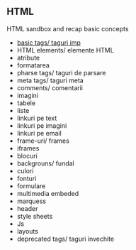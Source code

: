 ##  HTML
HTML sandbox and recap basic concepts
* [basic tags/ taguri imp](https://github.com/SharpAdder/HTML/blob/main/basic-tags.html)
* HTML elements/ elemente HTML
* atribute
* formatarea
* pharse tags/ taguri de parsare
* meta tags/ taguri meta
* comments/ comentarii
* imagini
* tabele
* liste
* linkuri pe text
* linkuri pe imagini
* linkuri pe email
* frame-uri/ frames 
* iframes
* blocuri
* backgrouns/ fundal
* culori
* fonturi
* formulare
* multimedia embeded
* marquess
* header
* style sheets
* Js
* layouts
* deprecated tags/ taguri invechite 
